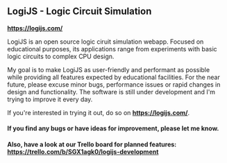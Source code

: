 ## LogiJS - Logic Circuit Simulation
**https://logijs.com/**

LogiJS is an open source logic ciruit simulation webapp. 
Focused on educational purposes, its applications range from experiments with basic logic circuits to complex CPU design.

My goal is to make LogiJS as user-friendly and performant as possible while providing all features expected by educational facilities.
For the near future, please excuse minor bugs, performance issues or rapid changes in design and functionality.
The software is still under development and I'm trying to improve it every day.

If you're interested in trying it out, do so on **https://logijs.com/**.

#### If you find any bugs or have ideas for improvement, please let me know.

#### Also, have a look at our Trello board for planned features: https://trello.com/b/SGX1agk0/logijs-development
